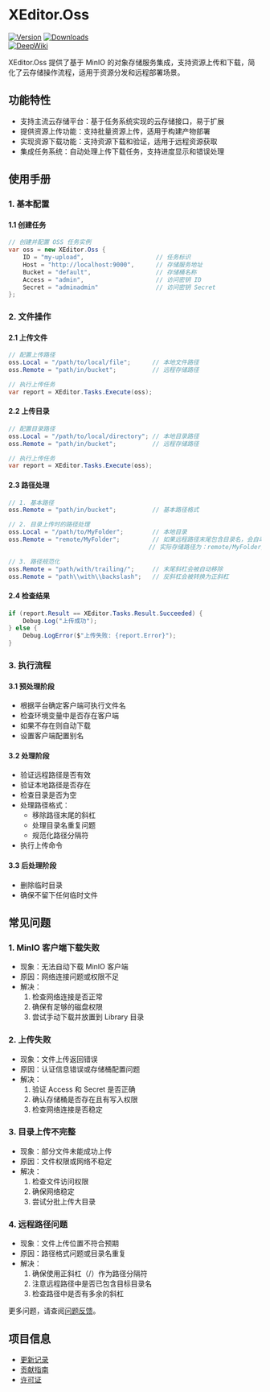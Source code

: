 # XEditor.Oss

[![Version](https://img.shields.io/npm/v/org.eframework.u3d.edit)](https://www.npmjs.com/package/org.eframework.u3d.edit)
[![Downloads](https://img.shields.io/npm/dm/org.eframework.u3d.edit)](https://www.npmjs.com/package/org.eframework.u3d.edit)  
[![DeepWiki](https://img.shields.io/badge/DeepWiki-Explore-blue)](https://deepwiki.com/eframework-org/U3D.EDIT)

XEditor.Oss 提供了基于 MinIO 的对象存储服务集成，支持资源上传和下载，简化了云存储操作流程，适用于资源分发和远程部署场景。

## 功能特性

- 支持主流云存储平台：基于任务系统实现的云存储接口，易于扩展
- 提供资源上传功能：支持批量资源上传，适用于构建产物部署
- 实现资源下载功能：支持资源下载和验证，适用于远程资源获取
- 集成任务系统：自动处理上传下载任务，支持进度显示和错误处理

## 使用手册

### 1. 基本配置

#### 1.1 创建任务
```csharp
// 创建并配置 OSS 任务实例
var oss = new XEditor.Oss {
    ID = "my-upload",                    // 任务标识
    Host = "http://localhost:9000",      // 存储服务地址
    Bucket = "default",                  // 存储桶名称
    Access = "admin",                    // 访问密钥 ID
    Secret = "adminadmin"                // 访问密钥 Secret
};
```

### 2. 文件操作

#### 2.1 上传文件
```csharp
// 配置上传路径
oss.Local = "/path/to/local/file";      // 本地文件路径
oss.Remote = "path/in/bucket";          // 远程存储路径

// 执行上传任务
var report = XEditor.Tasks.Execute(oss);
```

#### 2.2 上传目录
```csharp
// 配置目录路径
oss.Local = "/path/to/local/directory"; // 本地目录路径
oss.Remote = "path/in/bucket";          // 远程存储路径

// 执行上传任务
var report = XEditor.Tasks.Execute(oss);
```

#### 2.3 路径处理
```csharp
// 1. 基本路径
oss.Remote = "path/in/bucket";          // 基本路径格式

// 2. 目录上传时的路径处理
oss.Local = "/path/to/MyFolder";        // 本地目录
oss.Remote = "remote/MyFolder";         // 如果远程路径末尾包含目录名，会自动去除重复
                                       // 实际存储路径为：remote/MyFolder/*

// 3. 路径规范化
oss.Remote = "path/with/trailing/";     // 末尾斜杠会被自动移除
oss.Remote = "path\\with\\backslash";   // 反斜杠会被转换为正斜杠
```

#### 2.4 检查结果
```csharp
if (report.Result == XEditor.Tasks.Result.Succeeded) {
    Debug.Log("上传成功");
} else {
    Debug.LogError($"上传失败: {report.Error}");
}
```

### 3. 执行流程

#### 3.1 预处理阶段
- 根据平台确定客户端可执行文件名
- 检查环境变量中是否存在客户端
- 如果不存在则自动下载
- 设置客户端配置别名

#### 3.2 处理阶段
- 验证远程路径是否有效
- 验证本地路径是否存在
- 检查目录是否为空
- 处理路径格式：
  - 移除路径末尾的斜杠
  - 处理目录名重复问题
  - 规范化路径分隔符
- 执行上传命令

#### 3.3 后处理阶段
- 删除临时目录
- 确保不留下任何临时文件

## 常见问题

### 1. MinIO 客户端下载失败
- 现象：无法自动下载 MinIO 客户端
- 原因：网络连接问题或权限不足
- 解决：
  1. 检查网络连接是否正常
  2. 确保有足够的磁盘权限
  3. 尝试手动下载并放置到 Library 目录

### 2. 上传失败
- 现象：文件上传返回错误
- 原因：认证信息错误或存储桶配置问题
- 解决：
  1. 验证 Access 和 Secret 是否正确
  2. 确认存储桶是否存在且有写入权限
  3. 检查网络连接是否稳定

### 3. 目录上传不完整
- 现象：部分文件未能成功上传
- 原因：文件权限或网络不稳定
- 解决：
  1. 检查文件访问权限
  2. 确保网络稳定
  3. 尝试分批上传大目录

### 4. 远程路径问题
- 现象：文件上传位置不符合预期
- 原因：路径格式问题或目录名重复
- 解决：
  1. 确保使用正斜杠（/）作为路径分隔符
  2. 注意远程路径中是否已包含目标目录名
  3. 检查路径中是否有多余的斜杠

更多问题，请查阅[问题反馈](../CONTRIBUTING.md#问题反馈)。

## 项目信息

- [更新记录](../CHANGELOG.md)
- [贡献指南](../CONTRIBUTING.md)
- [许可证](../LICENSE.md)
